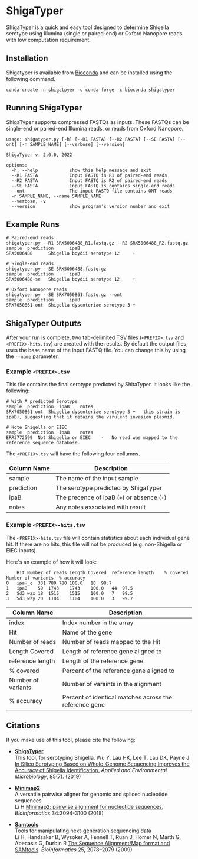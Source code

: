 # ShigaTyper

ShigaTyper is a quick and easy tool designed to determine Shigella serotype using Illumina (single or paired-end) or Oxford Nanopore reads
with low computation requirement.

## Installation

Shigatyper is available from [Bioconda](https://bioconda.github.io/recipes/shigatyper/README.html) and can be installed using
the following command.

```{bash}
conda create -n shigatpyer -c conda-forge -c bioconda shigatyper
```

## Running ShigaTyper

ShigaTyper supports compressed FASTQs as inputs. These FASTQs can be single-end or paired-end Illumina reads, or reads from
Oxford Nanopore.

```{bash}
usage: shigatyper.py [-h] [--R1 FASTA] [--R2 FASTA] [--SE FASTA] [--ont] [-n SAMPLE_NAME] [--verbose] [--version]

ShigaTyper v. 2.0.0, 2022

options:
  -h, --help            show this help message and exit
  --R1 FASTA            Input FASTQ is R1 of paired-end reads
  --R2 FASTA            Input FASTQ is R2 of paired-end reads
  --SE FASTA            Input FASTQ is contains single-end reads
  --ont                 The input FASTQ file contains ONT reads
  -n SAMPLE_NAME, --name SAMPLE_NAME
  --verbose, -v
  --version             show program's version number and exit
```

## Example Runs

```{bash}
# Paired-end reads
shigatyper.py --R1 SRX5006488_R1.fastq.gz --R2 SRX5006488_R2.fastq.gz
sample  prediction      ipaB
SRX5006488      Shigella boydii serotype 12     +

# Single-end reads
shigatyper.py --SE SRX5006488.fastq.gz
sample  prediction      ipaB
SRX5006488-se   Shigella boydii serotype 12     +

# Oxford Nanopore reads
shigatyper.py --SE SRX7050861.fastq.gz --ont
sample  prediction      ipaB
SRX7050861-ont  Shigella dysenteriae serotype 3 +
```

## ShigaTyper Outputs

After your run is complete, two tab-delimited TSV files (`<PREFIX>.tsv` and `<PREFIX>-hits.tsv`) are created with the results. By default 
the output files, uses the base name of the input FASTQ file. You can change this by using the `--name` parameter.

### Example `<PREFIX>.tsv`

This file contains the final serotype predicted by ShitaTyper. It looks like the following:

```{bash}
# With A predicted Serotype
sample	prediction	ipaB	notes
SRX7050861-ont	Shigella dysenteriae serotype 3	+	this strain is ipaB+, suggesting that it retains the virulent invasion plasmid.

# Note Shigella or EIEC
sample	prediction	ipaB	notes
ERR3772599	Not Shigella or EIEC	-	No read was mapped to the reference sequence database.
```

The `<PREFIX>.tsv` will have the following four collumns.

| Column Name | Description                                 |
|-------------|---------------------------------------------|
| sample      | The name of the input sample                |
| prediction  | The serotype predicted by ShigaTyper        |
| ipaB        | The precence of ipaB (`+`) or absence (`-`) |
| notes       | Any notes associated with result            |

### Example `<PREFIX>-hits.tsv`

The `<PREFIX>-hits.tsv` file will contain statistics about each individual gene hit. If there are no hits, this file
will not be produced (e.g. non-Shigella or EIEC inputs).

Here's an example of how it will look:

```{bash}
	Hit	Number of reads	Length Covered	reference length	% covered	Number of variants	% accuracy
0	ipaH_c	331	780	780	100.0	10	98.7
1	ipaB	59	1743	1743	100.0	44	97.5
2	Sd3_wzx	18	1515	1515	100.0	7	99.5
3	Sd3_wzy	20	1104	1104	100.0	3	99.7
```

| Column Name        | Description                                            |
|--------------------|--------------------------------------------------------|
| index              | Index number in the array                              |
| Hit                | Name of the gene                                       |
| Number of reads    | Number of reads mapped to the Hit                      |
| Length Covered     | Length of reference gene aligned to                    |
| reference length   | Length of the reference gene                           |
| % covered          | Percent of the reference gene aligned to               |
| Number of variants | Number of varaints in the alignment                    |
| % accuracy         | Percent of identical matches across the reference gene |

## Citations

If you make use of this tool, please cite the following:

* **[ShigaTyper](https://github.com/CFSAN-Biostatistics/shigatyper)**  
This tool, for serotyping Shigella.
Wu Y, Lau HK, Lee T, Lau DK, Payne J [In Silico Serotyping Based on Whole-Genome Sequencing Improves the Accuracy of Shigella Identification.](https://doi.org/10.1128/AEM.00165-19) *Applied and Environmental Microbiology*, 85(7). (2019)  

* **[Minimap2](https://github.com/lh3/minimap2)**  
A versatile pairwise aligner for genomic and spliced nucleotide sequences  
Li H [Minimap2: pairwise alignment for nucleotide sequences.](https://doi.org/10.1093/bioinformatics/bty191) *Bioinformatics* 34:3094-3100 (2018)

* **[Samtools](https://github.com/samtools/samtools)**  
Tools for manipulating next-generation sequencing data  
Li H, Handsaker B, Wysoker A, Fennell T, Ruan J, Homer N, Marth G, Abecasis G, Durbin R [The Sequence Alignment/Map format and SAMtools](http://dx.doi.org/10.1093/bioinformatics/btp352). *Bioinformatics* 25, 2078–2079 (2009)  

